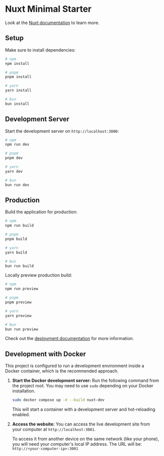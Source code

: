 # Nuxt Minimal Starter

Look at the [Nuxt documentation](https://nuxt.com/docs/getting-started/introduction) to learn more.

## Setup

Make sure to install dependencies:

```bash
# npm
npm install

# pnpm
pnpm install

# yarn
yarn install

# bun
bun install
```

## Development Server

Start the development server on `http://localhost:3000`:

```bash
# npm
npm run dev

# pnpm
pnpm dev

# yarn
yarn dev

# bun
bun run dev
```

## Production

Build the application for production:

```bash
# npm
npm run build

# pnpm
pnpm build

# yarn
yarn build

# bun
bun run build
```

Locally preview production build:

```bash
# npm
npm run preview

# pnpm
pnpm preview

# yarn
yarn preview

# bun
bun run preview
```

Check out the [deployment documentation](https://nuxt.com/docs/getting-started/deployment) for more information.

## Development with Docker

This project is configured to run a development environment inside a Docker container, which is the recommended approach.

1.  **Start the Docker development server:**
    Run the following command from the project root. You may need to use `sudo` depending on your Docker installation.
    ```bash
    sudo docker compose up -d --build nuxt-dev
    ```
    This will start a container with a development server and hot-reloading enabled.

2.  **Access the website:**
    You can access the live development site from your computer at `http://localhost:3001`.

    To access it from another device on the same network (like your phone), you will need your computer's local IP address. The URL will be:
    `http://<your-computer-ip>:3001`